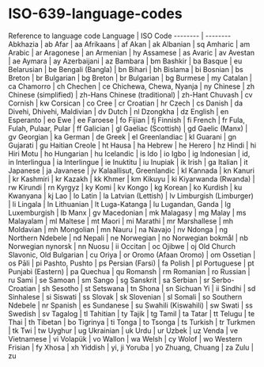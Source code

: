 # ISO-639-language-codes
Reference to language code
Language | ISO Code
-------- | --------
Abkhazia | ab
Afar | aa
Afrikaans | af
Akan | ak
Albanian | sq
Amharic | am
Arabic | ar
Aragonese | an
Armenian | hy
Assamese | as
Avaric | av
Avestan | ae
Aymara | ay
Azerbaijani | az
Bambara | bm
Bashkir | ba
Basque | eu
Belarusian | be
Bengali (Bangla) | bn
Bihari | bh
Bislama | bi
Bosnian | bs
Breton | br
Bulgarian | bg
Breton | br
Bulgarian | bg
Burmese | my
Catalan | ca
Chamorro | ch
Chechen | ce
Chichewa, Chewa, Nyanja | ny
Chinese | zh
Chinese (simplified) | zh-Hans
Chinese (traditional) | zh-Hant
Chuvash | cv
Cornish | kw
Corsican | co
Cree | cr
Croatian | hr
Czech | cs
Danish | da
Divehi, Dhivehi, Maldivian | dv
Dutch | nl
Dzongkha | dz
English | en
Esperanto | eo
Ewe | ee
Faroese | fo
Fijian | fj
Finnish | fi
French | fr
Fula, Fulah, Pulaar, Pular | ff
Galician | gl
Gaeliac (Scottish) | gd
Gaelic (Manx) | gv
Georgian | ka
German | de
Greek | el
Greenlandiac | kl
Guarani | gn
Gujarati | gu
Haitian Creole | ht
Hausa | ha
Hebrew | he
Herero | hz
Hindi | hi
Hiri Motu | ho
Hungarian | hu
Icelandic | is
Ido | io
Igbo | ig
Indonesian | id, in
Interlingua | ia
Interlingue | ie
Inuktitu | iu
Inupiak | ik
Irish | ga
Italian | it
Japanese | ja
Javanese | jv
Kalaallisut, Greenlandic | kl
Kannada | kn
Kanuri | kr
Kashmiri | kr
Kazakh | kk
Khmer | km
Kikuyu | ki
Kiyarwanda (Rwanda) | rw
Kirundi | rn
Kyrgyz | ky
Komi | kv
Kongo | kg
Korean | ko
Kurdish | ku
Kwanyana | kj
Lao | lo
Latin | la
Latvian (Lettish) | lv
Limburgish (Limburger) | li
Lingala | ln
Lithuanian | lt
Luga-Katanga | lu
Lugandan, Ganda | lg
Luxemburgish | lb
Manx | gv
Macedonian | mk
Malagasy | mg
Malay | ms
Malayalam | ml
Maltese | mt
Maori | mi
Marathi | mr
Marshallese | mh
Moldavian | mh
Mongolian | mn
Nauru | na
Navajo | nv
Ndonga | ng
Northern Ndebele | nd
Nepali | ne
Norwegian | no
Norwegian bokmål | nb
Norwegian nynorsk | nn
Nuosu | ii
Occitan | oc
Ojibwe | oj
Old Church Slavonic, Old Bulgarian | cu
Oriya | or
Oromo (Afaan Oromo) | om
Ossetian | os
Pāli | pi
Pashto, Pushto | ps
Persian (Farsi) | fa
Polish | pl
Portuguese | pt
Punjabi (Eastern) | pa
Quechua | qu
Romansh | rm
Romanian | ro
Russian | ru
Sami | se
Samoan | sm
Sango | sg
Sanskrit | sa
Serbian | sr
Serbo-Croatian | sh
Sesotho | st
Setswana | tn
Shona | sn
Sichuan Yi | ii
Sindhi | sd
Sinhalese | si
Siswati | ss
Slovak | sk
Slovenian | sl
Somali | so
Southern Ndebele | nr
Spanish | es
Sundanese | su
Swahili (Kiswahili) | sw
Swati | ss
Swedish | sv
Tagalog | tl
Tahitian | ty
Tajik | tg
Tamil | ta
Tatar | tt
Telugu | te
Thai | th
Tibetan | bo
Tigrinya | ti
Tonga | to
Tsonga | ts
Turkish | tr
Turkmen | tk
Twi | tw
Uyghur | ug
Ukrainian | uk
Urdu | ur
Uzbek | uz
Venda | ve
Vietnamese | vi
Volapük | vo
Wallon | wa
Welsh | cy
Wolof | wo
Western Frisian | fy
Xhosa | xh
Yiddish | yi, ji
Yoruba | yo
Zhuang, Chuang | za
Zulu | zu
